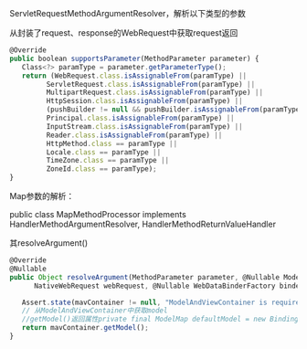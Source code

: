 ServletRequestMethodArgumentResolver，解析以下类型的参数

从封装了request、response的WebRequest中获取request返回

```javascript
@Override
public boolean supportsParameter(MethodParameter parameter) {
   Class<?> paramType = parameter.getParameterType();
   return (WebRequest.class.isAssignableFrom(paramType) ||
         ServletRequest.class.isAssignableFrom(paramType) ||
         MultipartRequest.class.isAssignableFrom(paramType) ||
         HttpSession.class.isAssignableFrom(paramType) ||
         (pushBuilder != null && pushBuilder.isAssignableFrom(paramType)) ||
         Principal.class.isAssignableFrom(paramType) ||
         InputStream.class.isAssignableFrom(paramType) ||
         Reader.class.isAssignableFrom(paramType) ||
         HttpMethod.class == paramType ||
         Locale.class == paramType ||
         TimeZone.class == paramType ||
         ZoneId.class == paramType);
}
```





Map参数的解析：

public class MapMethodProcessor implements HandlerMethodArgumentResolver, HandlerMethodReturnValueHandler

其resolveArgument()

```javascript
@Override
@Nullable
public Object resolveArgument(MethodParameter parameter, @Nullable ModelAndViewContainer mavContainer,
      NativeWebRequest webRequest, @Nullable WebDataBinderFactory binderFactory) throws Exception {

   Assert.state(mavContainer != null, "ModelAndViewContainer is required for model exposure");
   // 从ModelAndViewContainer中获取model
   //getModel()返回属性private final ModelMap defaultModel = new BindingAwareModelMap();
   return mavContainer.getModel();
}
```

